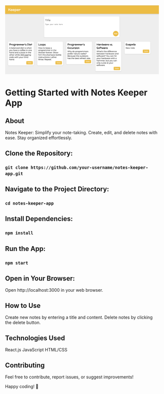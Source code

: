 ![website exapmle](website.png)

# Getting Started with Notes Keeper App

## About

Notes Keeper: Simplify your note-taking. Create, edit, and delete notes with ease. Stay organized effortlessly.


## Clone the Repository:

### `git clone https://github.com/your-username/notes-keeper-app.git`


## Navigate to the Project Directory:

### `cd notes-keeper-app`


## Install Dependencies:

### `npm install`


## Run the App:

### `npm start`


## Open in Your Browser:

Open http://localhost:3000 in your web browser.


## How to Use

Create new notes by entering a title and content.
Delete notes by clicking the delete button.


## Technologies Used

React.js
JavaScript
HTML/CSS


## Contributing

Feel free to contribute, report issues, or suggest improvements!

Happy coding! 🚀
